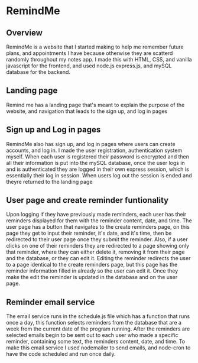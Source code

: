# RemindMe
## Overview
RemindMe is a website that I started making to help me remember future plans, and appointments I have because otherwise they are scatterd
randomly throughout my notes app. I made this with HTML, CSS, and vanilla javascript for the frontend, and used node.js express.js, and mySQL database 
for the backend.
## Landing page
Remind me has a landing page that's meant to explain the purpose of the website, and navigation that leads to the sign up, and log in pages
## Sign up and Log in pages
RemindMe also has sign up, and log in pages where users can create accounts, and log in. I made the user registration, authentication system myself. 
When each user is registered their password is encrypted and then all their information is put into the mySQL database, once the user logs in and is 
authenticated they are logged in their own express session, which is essentially their log in session. When users log out the session is ended and theyre
returned to the landing page
## User page and create reminder funtionality
Upon logging if they have previously made reminders, each user has their reminders displayed for them with the reminder content, date, and time. The user page
has a button that navigates to the create reminders page, on this page they get to input their reminder, it's date, and it's time, then be redirected to their
user page once they submit the reminder. Also, if a user clicks on one of their reminders they are redirected to a page showing only that reminder, 
where they can either delete it, removing it from their page and the database, or they can edit it. Editing the reminder redirects the user to a page identical
to the create reminders page, but this page has the reminder information filled in already so the user can edit it. Once they make the edit the reminder is
updated in the database and on the user page.
## Reminder email service
The email service runs in the schedule.js file which has a function that runs once a day, this function selects reminders from the database that are a week
from the current date of the program running. After the reminders are selected emails begin to be sent out to each user who made a specific reminder, containing
some text, the reminders content, date, and time. To make this email service I used nodemailer to send emails, and node-cron to have the code scheduled and
run once daily.
